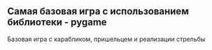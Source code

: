 ## Самая базовая игра с использованием библиотеки - pygame
Базовая игра с карабликом, пришельцем и реализации стрельбы
